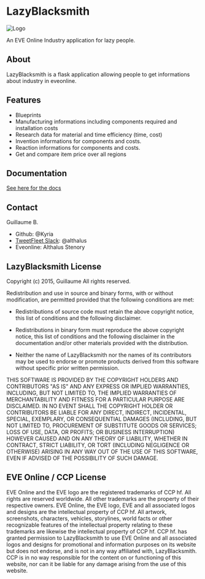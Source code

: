 # LazyBlacksmith

![Logo](https://raw.githubusercontent.com/Kyria/LazyBlacksmith/master/lazyblacksmith/static/img/logo128.png)

An EVE Online Industry application for lazy people.

## About
LazyBlacksmith is a flask application allowing people to get informations about industry in eveonline.

## Features
* Blueprints
 * Manufacturing informations including components required and installation costs
 * Research data for material and time efficiency (time, cost)
 * Invention informations for components and costs.
 * Reaction informations for components and costs.
* Get and compare item price over all regions

## Documentation

[See here for the docs](https://kyria.github.io/LazyBlacksmith/)

## Contact
Guillaume B.
* Github: @Kyria
* [TweetFleet Slack](https://www.fuzzwork.co.uk/tweetfleet-slack-invites/): @althalus
* Eveonline: Althalus Stenory



## LazyBlacksmith License
Copyright (c) 2015, Guillaume
All rights reserved.

Redistribution and use in source and binary forms, with or without
modification, are permitted provided that the following conditions are met:

* Redistributions of source code must retain the above copyright notice, this
  list of conditions and the following disclaimer.

* Redistributions in binary form must reproduce the above copyright notice,
  this list of conditions and the following disclaimer in the documentation
  and/or other materials provided with the distribution.

* Neither the name of LazyBlacksmith nor the names of its
  contributors may be used to endorse or promote products derived from
  this software without specific prior written permission.

THIS SOFTWARE IS PROVIDED BY THE COPYRIGHT HOLDERS AND CONTRIBUTORS "AS IS"
AND ANY EXPRESS OR IMPLIED WARRANTIES, INCLUDING, BUT NOT LIMITED TO, THE
IMPLIED WARRANTIES OF MERCHANTABILITY AND FITNESS FOR A PARTICULAR PURPOSE ARE
DISCLAIMED. IN NO EVENT SHALL THE COPYRIGHT HOLDER OR CONTRIBUTORS BE LIABLE
FOR ANY DIRECT, INDIRECT, INCIDENTAL, SPECIAL, EXEMPLARY, OR CONSEQUENTIAL
DAMAGES (INCLUDING, BUT NOT LIMITED TO, PROCUREMENT OF SUBSTITUTE GOODS OR
SERVICES; LOSS OF USE, DATA, OR PROFITS; OR BUSINESS INTERRUPTION) HOWEVER
CAUSED AND ON ANY THEORY OF LIABILITY, WHETHER IN CONTRACT, STRICT LIABILITY,
OR TORT (INCLUDING NEGLIGENCE OR OTHERWISE) ARISING IN ANY WAY OUT OF THE USE
OF THIS SOFTWARE, EVEN IF ADVISED OF THE POSSIBILITY OF SUCH DAMAGE.



## EVE Online / CCP License
EVE Online and the EVE logo are the registered trademarks of CCP hf. All rights are reserved worldwide. All other trademarks are the property of their respective owners. EVE Online, the EVE logo, EVE and all associated logos and designs are the intellectual property of CCP hf. All artwork, screenshots, characters, vehicles, storylines, world facts or other recognizable features of the intellectual property relating to these trademarks are likewise the intellectual property of CCP hf. CCP hf. has granted permission to LazyBlacksmith to use EVE Online and all associated logos and designs for promotional and information purposes on its website but does not endorse, and is not in any way affiliated with, LazyBlacksmith. CCP is in no way responsible for the content on or functioning of this website, nor can it be liable for any damage arising from the use of this website.
